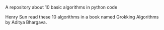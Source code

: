 A repository about 10 basic algorithms in python code

Henry Sun read these 10 algorithms in a book named Grokking Algorithms by Aditya Bhargava.
